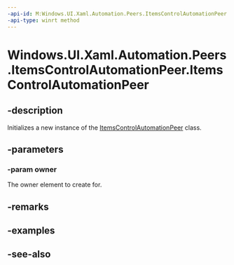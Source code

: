 ```yaml
---
-api-id: M:Windows.UI.Xaml.Automation.Peers.ItemsControlAutomationPeer.#ctor(Windows.UI.Xaml.Controls.ItemsControl)
-api-type: winrt method
---
```


<!-- Method syntax
public ItemsControlAutomationPeer(Windows.UI.Xaml.Controls.ItemsControl owner)
-->

# Windows.UI.Xaml.Automation.Peers.ItemsControlAutomationPeer.ItemsControlAutomationPeer

## -description
Initializes a new instance of the [ItemsControlAutomationPeer](itemautomationpeer_itemscontrolautomationpeer.md) class.


## -parameters
### -param owner
The owner element to create for.

## -remarks

## -examples

## -see-also
